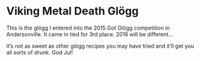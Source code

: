 Viking Metal Death Glögg
========================

This is the glögg I entered into the 2015 Got Glögg competition in Andersonville. It came in tied for 3rd place. 2016 will be different…

It’s not as sweet as other glögg recipes you may have tried and it’ll get you all sorts of drunk. God Jul!

